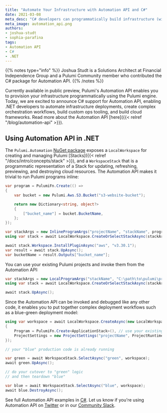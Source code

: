 ```yaml
---
title: "Automate Your Infrastructure with Automation API and C#"
date: 2021-03-08
meta_desc: "C# developers can programmatically build infrastructure (with out a CLI) using the Pulumi Automation API package. "
meta_image: automation_api.png
authors:
- joshua-studt
- sophia-parafina
tags:
- Automation API
- C#
- .NET
---
```


{{% notes type="info" %}}
Joshua Studt is a Solutions Architect at Financial Independence Group and a Pulumi Community member who contributed the C# package for Automation API.
{{% /notes %}}

Currently available in public preview, Pulumi's Automation API enables you to provision your infrastructure programmatically using the Pulumi engine. Today, we are excited to announce C# support for Automation API, enabling .NET developers to automate infrastructure deployments, create complex orchestration workflows, build custom ops tooling, and build cloud frameworks. Read more about the Automation API [here]({{< relref "/blog/automation-api" >}}).

## Using Automation API in .NET

The `Pulumi.Automation` [NuGet package](https://www.nuget.org/packages/Pulumi.Automation) exposes a `LocalWorkspace` for  creating and managing Pulumi [Stacks]({{< relref "/docs/intro/concepts/stack" >}}), and a `WorkspaceStack` that is a programmatic representation of a Stack for updating, refreshing, previewing, and destroying cloud resources. The Automation API makes it trivial to run Pulumi programs inline:

```csharp
var program = PulumiFn.Create(() =>
{
    var bucket = new Pulumi.Aws.S3.Bucket("s3-website-bucket");

    return new Dictionary<string, object?>
    {
        ["bucket_name"] = bucket.BucketName,
    };
});

var stackArgs = new InlineProgramArgs("projectName", "stackName", program);
using var stack = await LocalWorkspace.CreateOrSelectStackAsync(stackArgs);

await stack.Workspace.InstallPluginAsync("aws", "v3.30.1");
var result = await stack.UpAsync();
var bucketName = result.Outputs["bucket_name"];
```

You can use your existing Pulumi projects and invoke them from the Automation API:

```csharp
var stackArgs = new LocalProgramArgs("stackName", "C:\path\to\pulumi\project\dir");
using var stack = await LocalWorkspace.CreateOrSelectStackAsync(stackArgs);

await stack.UpAsync();
```

Since the Automation API can be invoked and debugged like any other code, it enables you to put together complex deployment workflows such as a blue-green deployment model:

```csharp
using var workspace = await LocalWorkspace.CreateAsync(new LocalWorkspaceOptions
{
    Program = PulumiFn.Create<ApplicationStack>(), // use your existing Pulumi.Stack implementation
    ProjectSettings = new ProjectSettings("projectName", ProjectRuntimeName.Dotnet),
});

// your "blue" production code is already running

var green = await WorkspaceStack.SelectAsync("green", workspace);
await green.UpAsync();

// do your cutover to "green" logic
// and then teardown "blue"

var blue = await WorkspaceStack.SelectAsync("blue", workspace);
await blue.DestroyAsync();
```

See full Automation API examples in [C#](https://github.com/pulumi/automation-api-examples/tree/main/dotnet). Let us know if you're using Automation API on [Twitter](https://twitter.com/PulumiCorp) or in our [Community Slack](https://slack.pulumi.com/).
